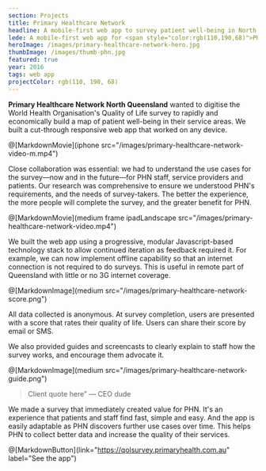 ```yaml
---
section: Projects
title: Primary Healthcare Network
headline: A mobile-first web app to survey patient well-being in North Queensland.
lede: A mobile-first web app for <span style="color:rgb(110,190,68)">PRIMARY HEALTHCARE NETWORK</span> to survey patient well-being in North Queensland.
heroImage: /images/primary-healthcare-network-hero.jpg
thumbImage: /images/thumb-phn.jpg
featured: true
year: 2016
tags: web app
projectColor: rgb(110, 190, 68)
---
```


**Primary Healthcare Network North Queensland** wanted to digitise the World Health Organisation's Quality of Life survey to rapidly and economically build a map of patient well-being in their service areas. We built a cut-through responsive web app that worked on any device.

@[MarkdownMovie](iphone src="/images/primary-healthcare-network-video-m.mp4")

Close collaboration was essential: we had to understand the use cases for the survey—now and in the future—for PHN staff, service providers and patients. Our research was comprehensive to ensure we understood PHN's requirements, and the needs of survey-takers. The better the experience, the more people will complete the survey, and the greater benefit for PHN.

@[MarkdownMovie](medium frame ipadLandscape src="/images/primary-healthcare-network-video.mp4")

We built the web app using a progressive, modular Javascript-based technology stack to allow continued iteration as feedback required it. For example, we can now implement offline capability so that an internet connection is not required to do surveys. This is useful in remote part of Queensland with little or no 3G internet coverage.

@[MarkdownImage](medium src="/images/primary-healthcare-network-score.png")

All data collected is anonymous. At survey completion, users are presented with a score that rates their quality of life. Users can share their score by email or SMS.

We also provided guides and screencasts to clearly explain to staff how the survey works, and encourage them advocate it.

@[MarkdownImage](medium src="/images/primary-healthcare-network-guide.png")
      
> Client quote here” — CEO dude

We made a survey that immediately created value for PHN. It's an experience that patients and staff find fast, simple and easy. And the app is easily adaptable as PHN discovers further use cases over time. This helps PHN to collect better data and increase the quality of their services. 
    
@[MarkdownButton](link="https://qolsurvey.primaryhealth.com.au" label="See the app")
